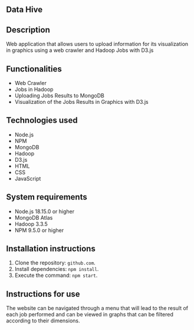 ## Data Hive

## Description

Web application that allows users to upload information for its visualization in graphics using a web crawler and Hadoop Jobs with D3.js

## Functionalities

- Web Crawler
- Jobs in Hadoop
- Uploading Jobs Results to MongoDB
- Visualization of the Jobs Results in Graphics with D3.js

## Technologies used

- Node.js
- NPM
- MongoDB
- Hadoop
- D3.js
- HTML
- CSS
- JavaScript

## System requirements

- Node.js 18.15.0 or higher
- MongoDB Atlas
- Hadoop 3.3.5
- NPM 9.5.0 or higher

## Installation instructions

1. Clone the repository: `github.com`.
2. Install dependencies: `npm install`.
3.  Execute the command: `npm start`.

## Instructions for use

The website can be navigated through a menu that will lead to the result of each job performed and can be viewed in graphs that can be filtered according to their dimensions.

